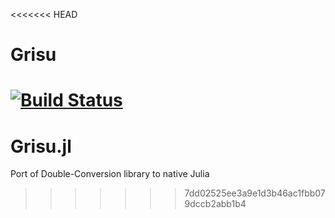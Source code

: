 <<<<<<< HEAD
# Grisu

[![Build Status](https://travis-ci.org/quinnj/Grisu.jl.svg?branch=master)](https://travis-ci.org/quinnj/Grisu.jl)
=======
Grisu.jl
========

Port of Double-Conversion library to native Julia
>>>>>>> 7dd02525ee3a9e1d3b46ac1fbb079dccb2abb1b4
